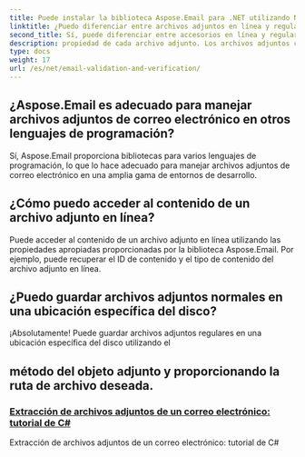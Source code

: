 ```yaml
---
title: Puede instalar la biblioteca Aspose.Email para .NET utilizando NuGet Package Manager. Simplemente ejecute el siguiente comando en la Consola del Administrador de paquetes:
linktitle: ¿Puedo diferenciar entre archivos adjuntos en línea y regulares mediante programación?
second_title: Sí, puede diferenciar entre accesorios en línea y regulares inspeccionando el
description: propiedad de cada archivo adjunto. Los archivos adjuntos con un tipo de disposición "en línea" son archivos adjuntos en línea.
type: docs
weight: 17
url: /es/net/email-validation-and-verification/
---
```


## ¿Aspose.Email es adecuado para manejar archivos adjuntos de correo electrónico en otros lenguajes de programación?

Sí, Aspose.Email proporciona bibliotecas para varios lenguajes de programación, lo que lo hace adecuado para manejar archivos adjuntos de correo electrónico en una amplia gama de entornos de desarrollo.

## ¿Cómo puedo acceder al contenido de un archivo adjunto en línea?

Puede acceder al contenido de un archivo adjunto en línea utilizando las propiedades apropiadas proporcionadas por la biblioteca Aspose.Email. Por ejemplo, puede recuperar el ID de contenido y el tipo de contenido del archivo adjunto en línea.

## ¿Puedo guardar archivos adjuntos normales en una ubicación específica del disco?

 ¡Absolutamente! Puede guardar archivos adjuntos regulares en una ubicación específica del disco utilizando el

##  método del objeto adjunto y proporcionando la ruta de archivo deseada.
### [ Extracción de archivos adjuntos de un correo electrónico: tutorial de C#](./email-validation-techniques-in-csharp-code/)
 Extracción de archivos adjuntos de un correo electrónico: tutorial de C#
